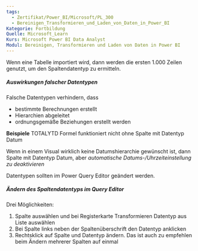 ```yaml
---
tags:
  - Zertifikat/Power_BI/Microsoft/PL_300
  - Bereinigen_Transformieren_und_Laden_von_Daten_in_Power_BI
Kategorie: Fortbildung
Quelle: Microsoft_Learn
Kurs: Microsoft Power BI Data Analyst
Modul: Bereinigen, Transformieren und Laden von Daten in Power BI
---
```

Wenn eine Tabelle importiert wird, dann werden die ersten 1.000 Zeilen genutzt, um den Spaltendatentyp zu ermitteln.

##### Auswirkungen falscher Datentypen
Falsche Datentypen verhindern, dass
- bestimmte Berechnungen erstellt
- Hierarchien abgeleitet
- ordnungsgemäße Beziehungen erstellt werden

**Beispiele**
TOTALYTD Formel funktioniert nicht ohne Spalte mit Datentyp Datum

Wenn in einem Visual wirklich keine Datumshierarchie gewünscht ist, dann Spalte mit Datentyp Datum, aber *automatische Datums-/Uhrzeiteinstellung zu deaktivieren*

Datentypen sollten im Power Query Editor geändert werden.

##### Ändern des Spaltendatentyps im Query Editor
Drei Möglichkeiten:

1. Spalte auswählen und bei Registerkarte Transformieren Datentyp aus Liste auswählen
2. Bei Spalte links neben der Spaltenüberschrift den Datentyp anklicken
3. Rechtsklick auf Spalte und Datentyp ändern. Das ist auch zu empfehlen beim Ändern mehrerer Spalten auf einmal